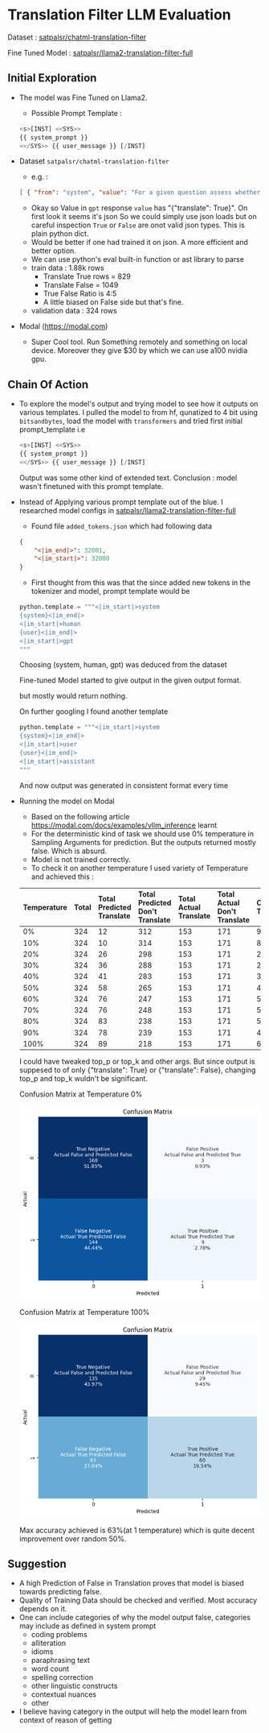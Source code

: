 # Translation Filter LLM Evaluation

Dataset : [satpalsr/chatml-translation-filter](https://huggingface.co/datasets/satpalsr/chatml-translation-filter)

Fine Tuned Model : [satpalsr/llama2-translation-filter-full](https://huggingface.co/satpalsr/llama2-translation-filter-full)


## Initial Exploration

- The model was Fine Tuned on Llama2.
    - Possible Prompt Template : 
    ```python
    <s>[INST] <<SYS>>
    {{ system_prompt }}
    <</SYS>> {{ user_message }} [/INST]
    ```
- Dataset  `satpalsr/chatml-translation-filter`
    - e.g. : 
    ```json
    [ { "from": "system", "value": "For a given question assess whether translating the potential answer to another language might yield an inaccurate response. Avoid translation in tasks related to coding problems, alliteration, idioms, paraphrasing text, word count, spelling correction, and other linguistic constructs or contextual nuances that may affect the accuracy of the answer. When translation is deemed unsuitable, output {\"translate\": False}. Otherwise, output {\"translate\": True}." }, { "from": "human", "value": "Suggest a new design for the following website. Website: http://www.example.com" }, { "from": "gpt", "value": "{\"translate\": False}" } ]
    ```

    - Okay so Value in `gpt` response `value` has "{\"translate\": True}". On first look it seems it's json So we could simply use json loads but on careful inspection `True` or `False` are onot valid json types. This is plain python dict.
    - Would be better if one had trained it on json. A more efficient and better option.
    - We can use python's eval built-in function or ast library to parse
    - train data : 1.88k rows
        - Translate True rows = 829
        - Translate False = 1049
        - True False Ratio is 4:5
        - A little biased on False side but that's fine.
    - validation data : 324 rows

- Modal (https://modal.com)
    - Super Cool tool. Run Something remotely and something on local device. Moreover they give $30 by which we can use a100 nvidia gpu.

## Chain Of Action

- To explore the model's output and trying model to see how it outputs on various templates. I pulled the model to from hf, qunatized to 4 bit using `bitsandbytes`, load the model with `transformers` and tried first initial prompt_template i.e 
    ```python
    <s>[INST] <<SYS>>
    {{ system_prompt }}
    <</SYS>> {{ user_message }} [/INST]
    ```
    Output was some other kind of extended text.
Conclusion : model wasn't finetuned with this prompt template.

- Instead of Applying various prompt template out of the blue. I researched model configs in [satpalsr/llama2-translation-filter-full](https://huggingface.co/satpalsr/llama2-translation-filter-full)
    - Found file `added_tokens.json`
    which had following data
    ```json
    {
        "<|im_end|>": 32001,
        "<|im_start|>": 32000
    }
    ```

    - First thought from this was that the since added new tokens in the tokenizer and model, prompt template would be

    ```python
    python.template = """<|im_start|>system
    {system}<|im_end|>
    <|im_start|>human
    {user}<|im_end|>
    <|im_start|>gpt
    """
    ```
    Choosing (system, human, gpt) was deduced from the dataset

    Fine-tuned Model started to give output in the given output format.

    but mostly would return nothing.

    On further googling I found another template
    ```python
    python.template = """<|im_start|>system
    {system}<|im_end|>
    <|im_start|>user
    {user}<|im_end|>
    <|im_start|>assistant
    """
    ```
    And now output was generated in consistent format every time

- Running the model on Modal
    - Based on the following article https://modal.com/docs/examples/vllm_inference learnt
    - For the deterministic kind of task we should use 0% temperature in Sampling Arguments for prediction. But the outputs returned mostly false. Which is absurd. 
    - Model is not trained correctly. 
    - To check it on another temperature I used variety of Temperature and achieved this :


    | Temperature   | Total | Total Predicted Translate | Total Predicted Don't Translate | Total Actual Translate | Total Actual Don't Translate | Correct Translate | Incorrect Translate | Correct Don't Translate | Incorrect Don't Translate | Total Correct | Total Incorrect | No Output | Achieved Accuracy | Achieved Sensitivity | Achieved Specificity |
    |----|-------|----------------------------|---------------------------------|------------------------|-----------------------------|-------------------|---------------------|-------------------------|---------------------------|---------------|----------------|-----------|-------------------|----------------------|----------------------|
    | 0%  | 324   | 12                         | 312                             | 153                    | 171                         | 9                 | 3                   | 168                     | 144                       | 177           | 147            | 0         | 0.546296          | 0.058824             | 0.979592             |
    | 10%  | 324   | 10                         | 314                             | 153                    | 171                         | 8                 | 2                   | 169                     | 145                       | 177           | 147            | 0         | 0.546296          | 0.052288             | 0.986395             |
    | 20%  | 324   | 26                         | 298                             | 153                    | 171                         | 21                | 5                   | 166                     | 132                       | 187           | 137            | 0         | 0.577160          | 0.137255             | 0.963504             |
    | 30%  | 324   | 36                         | 288                             | 153                    | 171                         | 28                | 8                   | 163                     | 125                       | 191           | 133            | 0         | 0.589506          | 0.183007             | 0.939850             |
    | 40%  | 324   | 41                         | 283                             | 153                    | 171                         | 31                | 10                  | 161                     | 122                       | 192           | 132            | 0         | 0.592593          | 0.202614             | 0.924242             |
    | 50%  | 324   | 58                         | 265                             | 153                    | 171                         | 43                | 15                  | 155                     | 110                       | 198           | 125            | 1         | 0.613003          | 0.281046             | 0.880000             |
    | 60%  | 324   | 76                         | 247                             | 153                    | 171                         | 54                | 22                  | 148                     | 99                        | 202           | 121            | 1         | 0.625387          | 0.352941             | 0.818182             |
    | 70%  | 324   | 76                         | 248                             | 153                    | 171                         | 53                | 23                  | 148                     | 100                       | 201           | 123            | 0         | 0.620370          | 0.346405             | 0.813008             |
    | 80%  | 324   | 83                         | 238                             | 153                    | 171                         | 52                | 31                  | 137                     | 101                       | 189           | 132            | 3         | 0.588785          | 0.339869             | 0.765152             |
    | 90%  | 324   | 78                         | 239                             | 153                    | 171                         | 46                | 32                  | 134                     | 105                       | 180           | 137            | 7         | 0.567823          | 0.304636             | 0.766423             |
    | 100% | 324   | 89                         | 218                             | 153                    | 171                         | 60                | 29                  | 135                     | 83                        | 195           | 112            | 17        | 0.635179          | 0.419580             | 0.741071             |

    I could have tweaked top_p or top_k and other args. But since output is suppesed to of only {"translate": True} or {"translate": False}, changing top_p and top_k wuldn't be significant.


    Confusion Matrix at Temperature 0% 

    ![alt text](assets/image1.png)

    Confusion Matrix at Temperature 100% 
    
    ![alt text](assets/image.png)

    Max accuracy achieved is 63%(at 1 temperature) which is quite decent improvement over random 50%.



## Suggestion

- A high Prediction of False in Translation proves that model is biased towards predicting false.
- Quality of Training Data should be checked and verified. Most accuracy depends on it.
- One can include categories of why the model output false, categories may include as defined in system prompt
    - coding problems
    - alliteration
    - idioms
    - paraphrasing text
    - word count
    - spelling correction
    - other linguistic constructs
    - contextual nuances
    - other
- I believe having category in the output will help the model learn from context of reason of getting 
